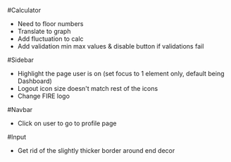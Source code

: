 #Calculator

- Need to floor numbers
- Translate to graph
- Add fluctuation to calc
- Add validation min max values & disable button if validations fail

#Sidebar

- Highlight the page user is on (set focus to 1 element only, default being Dashboard)
- Logout icon size doesn't match rest of the icons
- Change FIRE logo

#Navbar

- Click on user to go to profile page

#Input

- Get rid of the slightly thicker border around end decor
